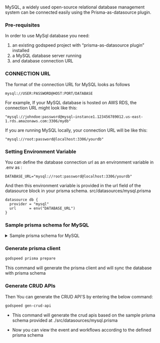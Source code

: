 MySQL, a widely used open-source relational database management system can be connected easily using the Prisma-as-datasource plugin.

### Pre-requisites

In order to use MySql database you need:
 1.	an existing godspeed project with “prisma-as-datasource plugin” installed
 2.	a MySQL database server running
 3.	and database connection URL

### CONNECTION URL
The format of the connection URL for MySQL looks as follows 
```
mysql://USER:PASSWORD@HOST:PORT/DATABASE
```
For example,
If your MySQL database is hosted on AWS RDS, the connection URL might look like this:
```
"mysql://johndoe:password@mysql–instance1.123456789012.us-east-1.rds.amazonaws.com:3306/mydb"
```

If you are running MySQL locally, your connection URL will be like this:
```
"mysql://root:password@localhost:3306/yourdb"
```

### Setting Environment Variable
You can define the database connection url as an environment variable in .env as :
```
DATABASE_URL="mysql://root:password@localhost:3306/yourdb"
```
And then this environment variable is provided in the url field of the datasource block in your prisma schema.
src/datasources/mysql.prisma
```
datasource db {
  provider = "mysql"
  url      = env("DATABASE_URL") 
}
```

### Sample prisma schema for MySQL
<details>
<summary> Sample prisma schema for MySQL </summary>

```
datasource db {
  provider = "mysql"
  url      = env("DATABASE_URL")
}
generator client {
  provider = "prisma-client-js"
  output = "./prisma-clients/mysql"
  previewFeatures = ["metrics"]
}

model User {
  id    Int     @id @default(autoincrement())
  email String  @unique
  name  String?
  posts Post[]
}

model Post {
  id        Int     @id @default(autoincrement())
  title     String
  content   String?
  published Boolean @default(false)
  author    User    @relation(fields: [authorId], references: [id])
  authorId  Int
}
```
</details>

### Generate prisma client
```bash
godspeed prisma prepare
```
This command will generate the prisma client and will sync the database with prisma schema

### Generate CRUD APIs
Then You can generate the CRUD API'S by entering the below command:
```bash
godspeed gen-crud-api
```
* This command will generate the crud apis based on the sample prisma schema provided at ./src/datasources/mysql.prisma

* Now you can view the event and workflows according to the defined prisma schema
